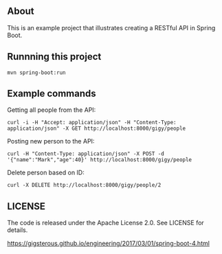 ## About

This is an example project that illustrates creating a RESTful API in Spring Boot.

## Runnning this project

```
mvn spring-boot:run
```

## Example commands

Getting all people from the API:
```
curl -i -H "Accept: application/json" -H "Content-Type: application/json" -X GET http://localhost:8000/gigy/people
```

Posting new person to the API:
```
curl -H "Content-Type: application/json" -X POST -d '{"name":"Mark","age":40}' http://localhost:8000/gigy/people
```

Delete person based on ID:
```
curl -X DELETE http://localhost:8000/gigy/people/2
```

## LICENSE

The code is released under the Apache License 2.0. See LICENSE for details.

https://gigsterous.github.io/engineering/2017/03/01/spring-boot-4.html